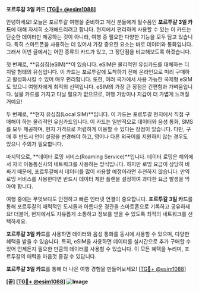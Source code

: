 **포르투갈 3일 카드 [[TG💪+ @esim1088](https://t.me/s/esim1088)]**

안녕하세요! 오늘은 포르투갈 여행을 준비하고 계신 분들에게 필수품인 **포르투갈 3일 카드**에 대해 자세히 소개해드리려고 합니다. 현지에서 편리하게 사용할 수 있는 이 카드는 단순한 데이터만 제공하는 것이 아니라, 여행 중 필요한 다양한 기능을 모두 담고 있습니다. 특히 스마트폰을 사용하는 데 있어서 가장 중요한 요소는 바로 데이터와 통화입니다. 그래서 이번 글에서는 어떤 종류의 카드가 있고, 그 장단점을 비교해보도록 하겠습니다.

첫 번째로, **유심칩(eSIM)**이 있습니다. eSIM은 물리적인 유심카드를 대체하는 디지털 형태의 유심입니다. 이 카드는 포르투갈에 도착하기 전에 온라인으로 미리 구매하고 활성화시킬 수 있어 매우 편리합니다. 또한, 여러 국가에서 사용 가능한 국제형 eSIM도 있으니 여행자에게 최적의 선택입니다. eSIM의 가장 큰 장점은 간편함과 가벼움입니다. 실물 카드를 가지고 다닐 필요가 없으므로, 여행 가방이나 지갑이 더 가볍게 느껴질 거예요!

두 번째로, **현지 유심칩(Local SIM)**입니다. 이 카드는 포르투갈 현지에서 직접 구매해야 하는 물리적인 유심카드입니다. 이 카드는 일반적으로 데이터와 음성 통화, SMS를 모두 제공하며, 현지 가격으로 저렴하게 이용할 수 있다는 장점이 있습니다. 다만, 구매 후 반드시 언어 설정을 변경해야 하고, 영어나 다른 외국어를 지원하지 않는 경우도 있으니 주의가 필요합니다.

마지막으로, **데이터 로밍 서비스(Roaming Service)**입니다. 데이터 로밍은 해외에서 자국 이동통신사의 네트워크를 사용하는 방식입니다. 하지만 로밍 요금이 상당히 비싸기 때문에, 포르투갈에서 데이터를 많이 사용할 예정이라면 추천하지 않습니다. 만약 로밍 서비스를 사용한다면 반드시 데이터 제한 플랜을 설정하여 과다한 요금 발생을 막아야 합니다.

여행 중에는 무엇보다도 안전하고 빠른 인터넷 연결이 중요합니다. **포르투갈 3일 카드**를 통해 포르투갈의 매력적인 도시들과 아름다운 경관을 스마트폰으로 기록하고 공유하세요! 더불어, 현지에서도 자유롭게 소통하고 정보를 얻을 수 있도록 최적의 네트워크를 선택하세요.

**포르투갈 3일 카드**를 사용하면 데이터와 음성 통화를 동시에 사용할 수 있으며, 다양한 혜택을 받을 수 있습니다. 특히, eSIM을 사용하면 데이터를 실시간으로 추가 구매할 수 있어 언제든지 필요한 만큼의 데이터를 사용할 수 있습니다. 이 모든 혜택을 누리며, 포르투갈의 매력을 마음껏 즐길 수 있답니다.

**포르투갈 3일 카드**를 통해 더 나은 여행 경험을 만들어보세요! [[TG💪+ @esim1088](https://t.me/s/esim1088)]

**[끝] [[TG💪+ @esim1088](https://t.me/s/esim1088)] ![Image](https://i.postimg.cc/Y0z9fWf4/image.png)**